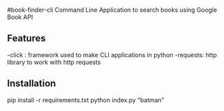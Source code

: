 #book-finder-cli
Command Line Application to search books using Google Book API

## Features
-click : framework used to make CLI applications in python
-requests: http library to work with http requests

## Installation
pip install -r requirements.txt
python index.py "batman"
